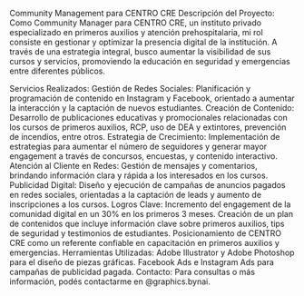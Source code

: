 Community Management para CENTRO CRE
Descripción del Proyecto:
Como Community Manager para CENTRO CRE, un instituto privado especializado en primeros auxilios y atención prehospitalaria, mi rol consiste en gestionar y optimizar la presencia digital de la institución. A través de una estrategia integral, busco aumentar la visibilidad de sus cursos y servicios, promoviendo la educación en seguridad y emergencias entre diferentes públicos.

Servicios Realizados:
Gestión de Redes Sociales: Planificación y programación de contenido en Instagram y Facebook, orientado a aumentar la interacción y la captación de nuevos estudiantes.
Creación de Contenido: Desarrollo de publicaciones educativas y promocionales relacionadas con los cursos de primeros auxilios, RCP, uso de DEA y extintores, prevención de incendios, entre otros.
Estrategia de Crecimiento: Implementación de estrategias para aumentar el número de seguidores y generar mayor engagement a través de concursos, encuestas, y contenido interactivo.
Atención al Cliente en Redes: Gestión de mensajes y comentarios, brindando información clara y rápida a los interesados en los cursos.
Publicidad Digital: Diseño y ejecución de campañas de anuncios pagados en redes sociales, orientadas a la captación de leads y aumento de inscripciones a los cursos.
Logros Clave:
Incremento del engagement de la comunidad digital en un 30% en los primeros 3 meses.
Creación de un plan de contenidos que incluye información clave sobre primeros auxilios, tips de seguridad y testimonios de estudiantes.
Posicionamiento de CENTRO CRE como un referente confiable en capacitación en primeros auxilios y emergencias.
Herramientas Utilizadas:
Adobe Illustrator y Adobe Photoshop para el diseño de piezas gráficas.
Facebook Ads e Instagram Ads para campañas de publicidad pagada.
Contacto:
Para consultas o más información, podés contactarme en @graphics.bynai.
